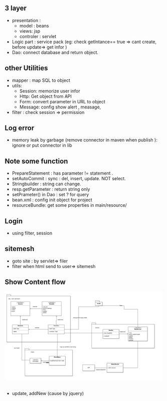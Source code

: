 ## 3 layer
+ presentation :
	* model : beans
	* views: jsp
	* controler : servlet 
+ Logic part : service pack (eg: check getIntance== true => cant create, before update=> get infor )
+ Dao: connect database and return object. 

## other Utilities
+ mapper : map SQL to object 
+ utils:
	* Session: memorize user infor
	* Http: Get object from API
	* Form: convert parameter in URL to object 
	* Message: config show alert , measage, 
+ filter : check session => permission

## Log error 
+ memory leak by garbage (remove connector in maven when publish ): ignore or put connector in lib 

## Note some function
+ PrepareStatement : has parameter != statement .
+ setAutoCommit : sync : del, insert, update. NOT select.
+ Stringbuilder : string can change.
+ resp.getParameter : return string only 
+ setPrameter() in Dao : set ? for query 
+ bean.xml : config init object for project 
+ resourceBundle: get some properties in main/resource/

## Login 
+ using filter, session 

## sitemesh 
+ goto site : by servlet=> filer
+ filter when html send to user=> sitemesh

## Show Content flow 
![image info](./ex.png)

## 
+ update, addNew (cause by jquery)


